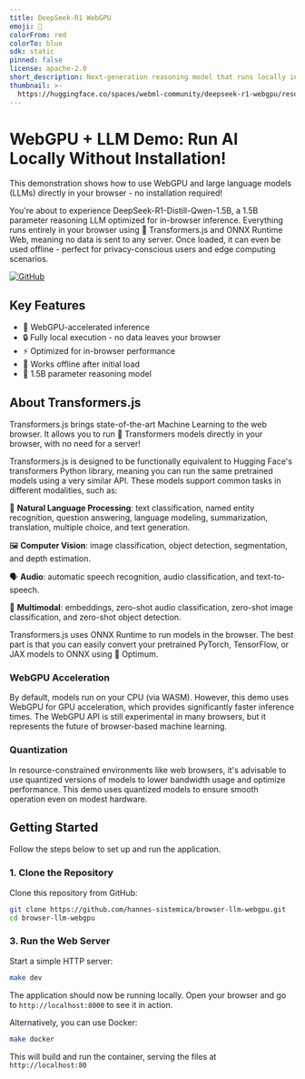 ```yaml
---
title: DeepSeek-R1 WebGPU
emoji: 🧠
colorFrom: red
colorTo: blue
sdk: static
pinned: false
license: apache-2.0
short_description: Next-generation reasoning model that runs locally in-browser
thumbnail: >-
  https://huggingface.co/spaces/webml-community/deepseek-r1-webgpu/resolve/main/banner.png
---
```


# WebGPU + LLM Demo: Run AI Locally Without Installation!

This demonstration shows how to use WebGPU and large language models (LLMs) directly in your browser - no installation required!

You're about to experience DeepSeek-R1-Distill-Qwen-1.5B, a 1.5B parameter reasoning LLM optimized for in-browser inference. Everything runs entirely in your browser using 🤗 Transformers.js and ONNX Runtime Web, meaning no data is sent to any server. Once loaded, it can even be used offline - perfect for privacy-conscious users and edge computing scenarios.

[![GitHub](https://img.shields.io/badge/GitHub-Source_Code-blue)](https://github.com/hannes-sistemica/browser-llm-webgpu)

## Key Features
- 🚀 WebGPU-accelerated inference
- 🔒 Fully local execution - no data leaves your browser
- ⚡ Optimized for in-browser performance
- 📴 Works offline after initial load
- 🤖 1.5B parameter reasoning model

## About Transformers.js
Transformers.js brings state-of-the-art Machine Learning to the web browser. It allows you to run 🤗 Transformers models directly in your browser, with no need for a server!

Transformers.js is designed to be functionally equivalent to Hugging Face's transformers Python library, meaning you can run the same pretrained models using a very similar API. These models support common tasks in different modalities, such as:

📝 **Natural Language Processing**: text classification, named entity recognition, question answering, language modeling, summarization, translation, multiple choice, and text generation.

🖼️ **Computer Vision**: image classification, object detection, segmentation, and depth estimation.

🗣️ **Audio**: automatic speech recognition, audio classification, and text-to-speech.

🐙 **Multimodal**: embeddings, zero-shot audio classification, zero-shot image classification, and zero-shot object detection.

Transformers.js uses ONNX Runtime to run models in the browser. The best part is that you can easily convert your pretrained PyTorch, TensorFlow, or JAX models to ONNX using 🤗 Optimum.

### WebGPU Acceleration
By default, models run on your CPU (via WASM). However, this demo uses WebGPU for GPU acceleration, which provides significantly faster inference times. The WebGPU API is still experimental in many browsers, but it represents the future of browser-based machine learning.

### Quantization
In resource-constrained environments like web browsers, it's advisable to use quantized versions of models to lower bandwidth usage and optimize performance. This demo uses quantized models to ensure smooth operation even on modest hardware.

## Getting Started

Follow the steps below to set up and run the application.

### 1. Clone the Repository

Clone this repository from GitHub:

```sh
git clone https://github.com/hannes-sistemica/browser-llm-webgpu.git
cd browser-llm-webgpu
```

### 3. Run the Web Server

Start a simple HTTP server:

```sh
make dev
```

The application should now be running locally. Open your browser and go to `http://localhost:8000` to see it in action.

Alternatively, you can use Docker:

```sh
make docker
```

This will build and run the container, serving the files at `http://localhost:80`

